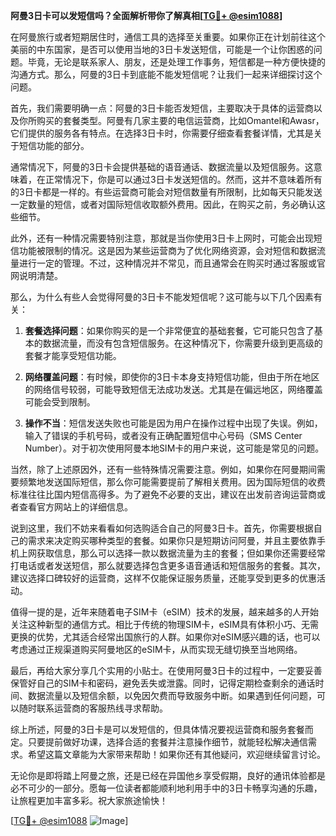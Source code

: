 **阿曼3日卡可以发短信吗？全面解析带你了解真相[[TG💪+ @esim1088](https://t.me/s/esim1088)]**

在阿曼旅行或者短期居住时，通信工具的选择至关重要。如果你正在计划前往这个美丽的中东国家，是否可以使用当地的3日卡发送短信，可能是一个让你困惑的问题。毕竟，无论是联系家人、朋友，还是处理工作事务，短信都是一种方便快捷的沟通方式。那么，阿曼的3日卡到底能不能发短信呢？让我们一起来详细探讨这个问题。

首先，我们需要明确一点：阿曼的3日卡能否发短信，主要取决于具体的运营商以及你所购买的套餐类型。阿曼有几家主要的电信运营商，比如Omantel和Awasr，它们提供的服务各有特点。在选择3日卡时，你需要仔细查看套餐详情，尤其是关于短信功能的部分。

通常情况下，阿曼的3日卡会提供基础的语音通话、数据流量以及短信服务。这意味着，在正常情况下，你是可以通过3日卡发送短信的。然而，这并不意味着所有的3日卡都是一样的。有些运营商可能会对短信数量有所限制，比如每天只能发送一定数量的短信，或者对国际短信收取额外费用。因此，在购买之前，务必确认这些细节。

此外，还有一种情况需要特别注意，那就是当你使用3日卡上网时，可能会出现短信功能被限制的情况。这是因为某些运营商为了优化网络资源，会对短信和数据流量进行一定的管理。不过，这种情况并不常见，而且通常会在购买时通过客服或官网说明清楚。

那么，为什么有些人会觉得阿曼的3日卡不能发短信呢？这可能与以下几个因素有关：

1. **套餐选择问题**：如果你购买的是一个非常便宜的基础套餐，它可能只包含了基本的数据流量，而没有包含短信服务。在这种情况下，你需要升级到更高级的套餐才能享受短信功能。

2. **网络覆盖问题**：有时候，即使你的3日卡本身支持短信功能，但由于所在地区的网络信号较弱，可能导致短信无法成功发送。尤其是在偏远地区，网络覆盖可能会受到限制。

3. **操作不当**：短信发送失败也可能是因为用户在操作过程中出现了失误。例如，输入了错误的手机号码，或者没有正确配置短信中心号码（SMS Center Number）。对于初次使用阿曼本地SIM卡的用户来说，这可能是常见的问题。

当然，除了上述原因外，还有一些特殊情况需要注意。例如，如果你在阿曼期间需要频繁地发送国际短信，那么你可能需要提前了解相关费用。因为国际短信的收费标准往往比国内短信高得多。为了避免不必要的支出，建议在出发前咨询运营商或者查看官方网站上的详细信息。

说到这里，我们不妨来看看如何选购适合自己的阿曼3日卡。首先，你需要根据自己的需求来决定购买哪种类型的套餐。如果你只是短期访问阿曼，并且主要依靠手机上网获取信息，那么可以选择一款以数据流量为主的套餐；但如果你还需要经常打电话或者发送短信，那么就要选择包含更多语音通话和短信服务的套餐。其次，建议选择口碑较好的运营商，这样不仅能保证服务质量，还能享受到更多的优惠活动。

值得一提的是，近年来随着电子SIM卡（eSIM）技术的发展，越来越多的人开始关注这种新型的通信方式。相比于传统的物理SIM卡，eSIM具有体积小巧、无需更换的优势，尤其适合经常出国旅行的人群。如果你对eSIM感兴趣的话，也可以考虑通过正规渠道购买阿曼地区的eSIM卡，从而实现无缝切换至当地网络。

最后，再给大家分享几个实用的小贴士。在使用阿曼3日卡的过程中，一定要妥善保管好自己的SIM卡和密码，避免丢失或泄露。同时，记得定期检查剩余的通话时间、数据流量以及短信余额，以免因欠费而导致服务中断。如果遇到任何问题，可以随时联系运营商的客服热线寻求帮助。

综上所述，阿曼的3日卡是可以发短信的，但具体情况要视运营商和服务套餐而定。只要提前做好功课，选择合适的套餐并注意操作细节，就能轻松解决通信需求。希望这篇文章能为大家带来帮助！如果你还有其他疑问，欢迎继续留言讨论。

无论你是即将踏上阿曼之旅，还是已经在异国他乡享受假期，良好的通讯体验都是必不可少的一部分。愿每一位读者都能顺利地利用手中的3日卡畅享沟通的乐趣，让旅程更加丰富多彩。祝大家旅途愉快！

[[TG💪+ @esim1088](https://t.me/s/esim1088) ![Image](https://i.postimg.cc/4NQfJmqS/Snipaste-2025-05-13-00-14-12.png)]